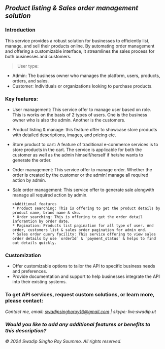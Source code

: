 ## *Product listing & Sales order management solution*

### Introduction

This service provides a robust solution for businesses to efficiently list, manage, and sell their products online. By automating order management and offering a customizable interface, it streamlines the sales process for both businesses and customers.

> User type:
*  Admin: The business owner who manages the platform, users, products, orders, and sales.
*  Customer: Individuals or organizations looking to purchase products.

### Key features:
* User management: This service offer to manage user based on role. This is works on the basis of 2 types of users. One is the business owner who is also the admin. Another is the customers.
* Product listing & manage: this feature offer to showcase store products with detailed descriptions, images, and pricing etc.
* Store product to cart: A feature of traditional e-commerce services is to store products in the cart. The service is applicable for both the customer as well as the admin himself/herself if he/she wants to generate the order.
* Order management: This service offer to manage order. Whether the order is created by the customer or the admin! manage all required action by admin.
* Sale order management: This service offer to generate sale alongwith manage all required action by admin. 

      >Additional features
      * Product searching: This is offering to get the product details by product name, brand name & sku.
      * Order searching: This is offering to get the order detail inforamtion by order date.
      * Pagination: Products list pagination for all type of user. And order, customers list & sales order pagination for admin end.
      * Sales order query facility: This service offering to view sales order details by use `orderId` & `payment_status` & helps to find out details quickly. 

### Customization

* Offer customizable options to tailor the API to specific business needs and preferences.
* Provide documentation and support to help businesses integrate the API into their existing systems.

### To get API services, request custom solutions, or learn more, please contact:
*Contact me, email: swadipsinghoroy16@gmail.com | skype: live:swadip.ut*

### *Would you like to add any additional features or benefits to this description?*





*&copy; 2024 Swadip Singho Roy Soummo. All rights reserved.*



